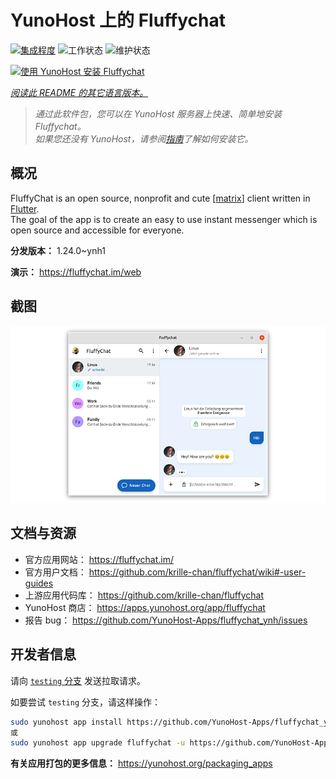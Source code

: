 <!--
注意：此 README 由 <https://github.com/YunoHost/apps/tree/master/tools/readme_generator> 自动生成
请勿手动编辑。
-->

# YunoHost 上的 Fluffychat

[![集成程度](https://apps.yunohost.org/badge/integration/fluffychat)](https://ci-apps.yunohost.org/ci/apps/fluffychat/)
![工作状态](https://apps.yunohost.org/badge/state/fluffychat)
![维护状态](https://apps.yunohost.org/badge/maintained/fluffychat)

[![使用 YunoHost 安装 Fluffychat](https://install-app.yunohost.org/install-with-yunohost.svg)](https://install-app.yunohost.org/?app=fluffychat)

*[阅读此 README 的其它语言版本。](./ALL_README.md)*

> *通过此软件包，您可以在 YunoHost 服务器上快速、简单地安装 Fluffychat。*  
> *如果您还没有 YunoHost，请参阅[指南](https://yunohost.org/install)了解如何安装它。*

## 概况

FluffyChat is an open source, nonprofit and cute [[matrix](https://matrix.org)] client written in [Flutter](https://flutter.dev).  
The goal of the app is to create an easy to use instant messenger which is open source and accessible for everyone.


**分发版本：** 1.24.0~ynh1

**演示：** <https://fluffychat.im/web>

## 截图

![Fluffychat 的截图](./doc/screenshots/screenshot.png)

## 文档与资源

- 官方应用网站： <https://fluffychat.im/>
- 官方用户文档： <https://github.com/krille-chan/fluffychat/wiki#-user-guides>
- 上游应用代码库： <https://github.com/krille-chan/fluffychat>
- YunoHost 商店： <https://apps.yunohost.org/app/fluffychat>
- 报告 bug： <https://github.com/YunoHost-Apps/fluffychat_ynh/issues>

## 开发者信息

请向 [`testing` 分支](https://github.com/YunoHost-Apps/fluffychat_ynh/tree/testing) 发送拉取请求。

如要尝试 `testing` 分支，请这样操作：

```bash
sudo yunohost app install https://github.com/YunoHost-Apps/fluffychat_ynh/tree/testing --debug
或
sudo yunohost app upgrade fluffychat -u https://github.com/YunoHost-Apps/fluffychat_ynh/tree/testing --debug
```

**有关应用打包的更多信息：** <https://yunohost.org/packaging_apps>
